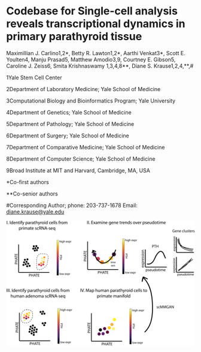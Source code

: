 # Codebase for Single-cell analysis reveals transcriptional dynamics in primary parathyroid tissue 

Maximillian J. Carlino1,2*, Betty R. Lawton1,2*, Aarthi Venkat3*, Scott E. Youlten4, Manju Prasad5, Matthew Amodio3,9, Courtney E. Gibson5, Caroline J. Zeiss6, Smita Krishnaswamy 1,3,4,8**, Diane S. Krause1,2,4,**,# 

1Yale Stem Cell Center 

2Department of Laboratory Medicine; Yale School of Medicine 

3Computational Biology and Bioinformatics Program; Yale University 

4Department of Genetics; Yale School of Medicine 

5Department of Pathology; Yale School of Medicine 

6Department of Surgery; Yale School of Medicine 

7Department of Comparative Medicine; Yale School of Medicine 

8Department of Computer Science; Yale School of Medicine 

9Broad Institute at MIT and Harvard, Cambridge, MA, USA 

*Co-first authors  

**Co-senior authors 

#Corresponding Author; phone: 203-737-1678 Email: diane.krause@yale.edu	 

![overview](overview.png)